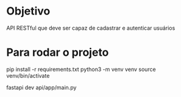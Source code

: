 # Objetivo
API RESTful que deve ser capaz de cadastrar e autenticar usuários


# Para rodar o projeto
pip install -r requirements.txt
python3 -m venv venv
source venv/bin/activate

fastapi dev api/app/main.py